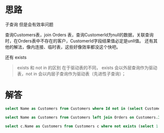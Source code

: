 # 思路
子查询  但是会有效率问题 

查询Customers表，join Orders 表，查询CustomerId为null的数据，关联查询时，在Orders表中不存在的客户，CustomerId字段结果值必定是unll值。
还有其他的解法，像内连接、临时表，这些好像效率都没这个快吧。

还有 exists
> exists 和 not in 的区别 在于驱动表的不同， exists 会以外层查询作为驱动表，not in 会以内层子查询作为驱动表（先进性子查询）；

# 解答
```sql
select Name as Customers from Customers where Id not in (select CustomerId from Orders);
```

```sql
select Name as Customers from Customers left join Orders on Customers.Id = Orders.CustomerId where Orders.CustomerId is Null
```
```sql
select c.Name as Customers from Customers c where not exists (select 1 from Orders o where o.CustomerId = c.Id);

```
